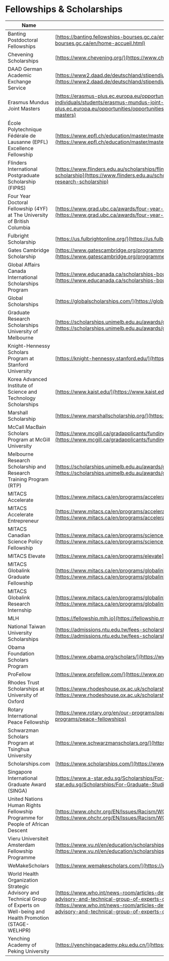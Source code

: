 # Fellowships & Scholarships

| Name | URL |
| --- | --- |
| Banting Postdoctoral Fellowships | [https://banting.fellowships-bourses.gc.ca/en/home-accueil.html](https://banting.fellowships-bourses.gc.ca/en/home-accueil.html) |
| Chevening Scholarships | [https://www.chevening.org/](https://www.chevening.org/) |
| DAAD German Academic Exchange Service | [https://www2.daad.de/deutschland/stipendium/datenbank/en/21148-scholarship-database/](https://www2.daad.de/deutschland/stipendium/datenbank/en/21148-scholarship-database/) |
| Erasmus Mundus Joint Masters | [https://erasmus-plus.ec.europa.eu/opportunities/opportunities-for-individuals/students/erasmus-mundus-joint-masters](https://erasmus-plus.ec.europa.eu/opportunities/opportunities-for-individuals/students/erasmus-mundus-joint-masters) |
| École Polytechnique Fédérale de Lausanne (EPFL) Excellence Fellowship | [https://www.epfl.ch/education/master/master-excellence-fellowships/](https://www.epfl.ch/education/master/master-excellence-fellowships/) |
| Flinders International Postgraduate Scholarship (FIPRS) | [https://www.flinders.edu.au/scholarships/flinders-university-international-research-scholarship](https://www.flinders.edu.au/scholarships/flinders-university-international-research-scholarship) |
| Four Year Doctoral Fellowship (4YF) at The University of British Columbia | [https://www.grad.ubc.ca/awards/four-year-doctoral-fellowship-4yf](https://www.grad.ubc.ca/awards/four-year-doctoral-fellowship-4yf) |
| Fulbright Scholarship | [https://us.fulbrightonline.org/](https://us.fulbrightonline.org/) |
| Gates Cambridge Scholarship | [https://www.gatescambridge.org/programme/the-scholarship/](https://www.gatescambridge.org/programme/the-scholarship/) |
| Global Affairs Canada International Scholarships Program | [https://www.educanada.ca/scholarships-bourses/index.aspx](https://www.educanada.ca/scholarships-bourses/index.aspx) |
| Global Scholarships | [https://globalscholarships.com/](https://globalscholarships.com/) |
| Graduate Research Scholarships University of Melbourne | [https://scholarships.unimelb.edu.au/awards/graduate-research-scholarships](https://scholarships.unimelb.edu.au/awards/graduate-research-scholarships) |
| Knight-Hennessy Scholars Program at Stanford University | [https://knight-hennessy.stanford.edu/](https://knight-hennessy.stanford.edu/) |
| Korea Advanced Institute of Science and Technology Scholarships | [https://www.kaist.edu/](https://www.kaist.edu/) |
| Marshall Scholarship | [https://www.marshallscholarship.org/](https://www.marshallscholarship.org/) |
| McCall MacBain Scholars Program at McGill University | [https://www.mcgill.ca/gradapplicants/funding/external/mccall-macbain-scholarship](https://www.mcgill.ca/gradapplicants/funding/external/mccall-macbain-scholarship) |
| Melbourne Research Scholarship and Research Training Program (RTP) | [https://scholarships.unimelb.edu.au/awards/graduate-research-scholarships](https://scholarships.unimelb.edu.au/awards/graduate-research-scholarships) |
| MITACS Accelerate | [https://www.mitacs.ca/en/programs/accelerate](https://www.mitacs.ca/en/programs/accelerate) |
| MITACS Accelerate Entrepreneur | [https://www.mitacs.ca/en/programs/accelerate/accelerate-entrepreneur](https://www.mitacs.ca/en/programs/accelerate/accelerate-entrepreneur) |
| MITACS Canadian Science Policy Fellowship | [https://www.mitacs.ca/en/programs/science-policy-fellowship](https://www.mitacs.ca/en/programs/science-policy-fellowship) |
| MITACS Elevate | [https://www.mitacs.ca/en/programs/elevate](https://www.mitacs.ca/en/programs/elevate) |
| MITACS Globalink Graduate Fellowship | [https://www.mitacs.ca/en/programs/globalink/globalink-graduate-fellowship](https://www.mitacs.ca/en/programs/globalink/globalink-graduate-fellowship) |
| MITACS Globalink Research Internship | [https://www.mitacs.ca/en/programs/globalink/globalink-research-internship](https://www.mitacs.ca/en/programs/globalink/globalink-research-internship) |
| MLH | [https://fellowship.mlh.io](https://fellowship.mlh.io)
| National Taiwan University Scholarships | [https://admissions.ntu.edu.tw/fees-scholarships/scholarships/](https://admissions.ntu.edu.tw/fees-scholarships/scholarships/) |
| Obama Foundation Scholars Program | [https://www.obama.org/scholars/](https://www.obama.org/scholars/) |
| ProFellow | [https://www.profellow.com/](https://www.profellow.com/) |
| Rhodes Trust Scholarships at University of Oxford | [https://www.rhodeshouse.ox.ac.uk/scholarships/](https://www.rhodeshouse.ox.ac.uk/scholarships/) |
| Rotary International Peace Fellowship | [https://www.rotary.org/en/our-programs/peace-fellowships](https://www.rotary.org/en/our-programs/peace-fellowships) |
| Schwarzman Scholars Program at Tsinghua University | [https://www.schwarzmanscholars.org/](https://www.schwarzmanscholars.org/) |
| Scholarships.com | [https://www.scholarships.com/](https://www.scholarships.com/) |
| Singapore International Graduate Award (SINGA) | [https://www.a-star.edu.sg/Scholarships/For-Graduate-Studies/SINGA-Award](https://www.a-star.edu.sg/Scholarships/For-Graduate-Studies/SINGA-Award) |
| United Nations Human Rights Fellowship Programme for People of African Descent | [https://www.ohchr.org/EN/Issues/Racism/WGAfricanDescent/Pages/FellowshipProgramme.aspx](https://www.ohchr.org/EN/Issues/Racism/WGAfricanDescent/Pages/FellowshipProgramme.aspx) |
| Vieru Universiteit Amsterdam Fellowship Programme | [https://www.vu.nl/en/education/scholarships/fellowship-programme.aspx](https://www.vu.nl/en/education/scholarships/fellowship-programme.aspx) |
| WeMakeScholars | [https://www.wemakescholars.com/](https://www.wemakescholars.com/) |
| World Health Organization Strategic Advisory and Technical Group of Experts on Well-being and Health Promotion (STAGE-WELHPR) | [https://www.who.int/news-room/articles-detail/open-call-for-experts--who-strategic-advisory-and-technical-group-of-experts-on-well-being-and-health-promotion](https://www.who.int/news-room/articles-detail/open-call-for-experts--who-strategic-advisory-and-technical-group-of-experts-on-well-being-and-health-promotion) |
| Yenching Academy of Peking University | [https://yenchingacademy.pku.edu.cn/](https://yenchingacademy.pku.edu.cn/) |
